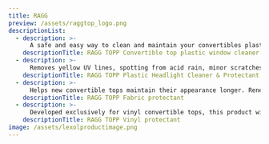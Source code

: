 ```yaml
---
title: RAGG
preview: /assets/raggtop_logo.png
descriptionList:
  - description: >-
      A safe and easy way to clean and maintain your convertibles plastic window!  Safely removes oxidation and protects against Ultra Violet damage.  Remember, Do Not use glass window cleaner on your clear plastic windows.  Ammonia glass cleaner will cause your plastic window to haze over and you will not be able to see thru it!
    descriptionTitle: RAGG TOPP Convertible top plastic window cleaner and protectant kit
  - description: >-
      Removes yellow UV lines, spotting from acid rain, minor scratches from carbon plastic, also adds UV protection. A lot cheaper than buying new headlights though!
    descriptionTitle: RAGG TOPP Plastic Headlight Cleaner & Protectant
  - description: >-
      Helps new convertible tops maintain their appearance longer. Renews and extends the life of older tops.  UV protection, repels rain keeping the top from leaking and protecting it from dry rot.  One of our favorite products, highly recommended.
    descriptionTitle: RAGG TOPP Fabric protectant
  - description: >-
      Developed exclusively for vinyl convertible tops, this product will maintain the life and beauty of your top!  Has UV protection and its safe on your interior plastic parts.  Another highly recommended product we use regularly.
    descriptionTitle: RAGG TOPP Vinyl protectant
image: /assets/lexolproductimage.png
---
```


